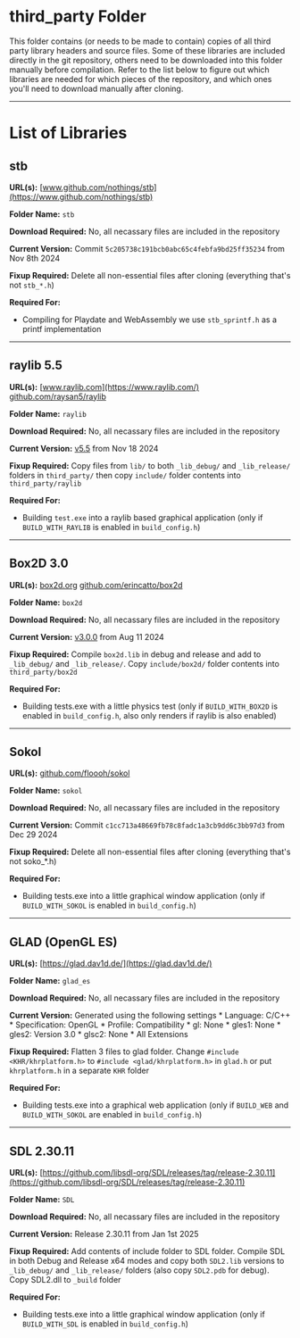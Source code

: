 # third_party Folder
This folder contains (or needs to be made to contain) copies of all third party library headers and source files. Some of these libraries are included directly in the git repository, others need to be downloaded into this folder manually before compilation. Refer to the list below to figure out which libraries are needed for which pieces of the repository, and which ones you'll need to download manually after cloning.

---

# List of Libraries

## stb
**URL(s):** [www.github.com/nothings/stb](https://www.github.com/nothings/stb)

**Folder Name:** `stb`

**Download Required:** No, all necassary files are included in the repository

**Current Version:** Commit `5c205738c191bcb0abc65c4febfa9bd25ff35234` from Nov 8th 2024

**Fixup Required:** Delete all non-essential files after cloning (everything that's not `stb_*.h`)

**Required For:**

* Compiling for Playdate and WebAssembly we use `stb_sprintf.h` as a printf implementation

---

## raylib 5.5
**URL(s):** [www.raylib.com](https://www.raylib.com/) [github.com/raysan5/raylib](https://github.com/raysan5/raylib)

**Folder Name:** `raylib`

**Download Required:** No, all necassary files are included in the repository

**Current Version:** [v5.5](https://github.com/raysan5/raylib/releases/tag/5.5) from Nov 18 2024

**Fixup Required:** Copy files from `lib/` to both `_lib_debug/` and `_lib_release/` folders in `third_party/` then copy `include/` folder contents into `third_party/raylib`

**Required For:**

* Building `test.exe` into a raylib based graphical application (only if `BUILD_WITH_RAYLIB` is enabled in `build_config.h`)

---

## Box2D 3.0
**URL(s):** [box2d.org](https://box2d.org/) [github.com/erincatto/box2d](https://github.com/erincatto/box2d)

**Folder Name:** `box2d`

**Download Required:** No, all necassary files are included in the repository

**Current Version:** [v3.0.0](https://github.com/erincatto/box2d/releases/tag/v3.0.0) from Aug 11 2024

**Fixup Required:** Compile `box2d.lib` in debug and release and add to `_lib_debug/` and `_lib_release/`. Copy `include/box2d/` folder contents into `third_party/box2d`

**Required For:**

* Building tests.exe with a little physics test (only if `BUILD_WITH_BOX2D` is enabled in `build_config.h`, also only renders if raylib is also enabled)

---

## Sokol
**URL(s):** [github.com/floooh/sokol](https://github.com/floooh/sokol)

**Folder Name:** `sokol`

**Download Required:** No, all necassary files are included in the repository

**Current Version:** Commit `c1cc713a48669fb78c8fadc1a3cb9dd6c3bb97d3` from Dec 29 2024

**Fixup Required:** Delete all non-essential files after cloning (everything  that's not soko_*.h)

**Required For:**

* Building tests.exe into a little graphical window application (only if `BUILD_WITH_SOKOL` is enabled in `build_config.h`)

---

## GLAD (OpenGL ES)
**URL(s):** [https://glad.dav1d.de/](https://glad.dav1d.de/)

**Folder Name:** `glad_es`

**Download Required:** No, all necassary files are included in the repository

**Current Version:** Generated using the following settings
	* Language: C/C++
	* Specification: OpenGL
	* Profile: Compatibility
	* gl: None
	* gles1: None
	* gles2: Version 3.0
	* glsc2: None
	* All Extensions

**Fixup Required:** Flatten 3 files to glad folder. Change `#include <KHR/khrplatform.h>` to `#include <glad/khrplatform.h>` in `glad.h` or put `khrplatform.h` in a separate `KHR` folder

**Required For:**

* Building tests.exe into a graphical web application (only if `BUILD_WEB` and `BUILD_WITH_SOKOL` are enabled in `build_config.h`)

---

## SDL 2.30.11
**URL(s):** [https://github.com/libsdl-org/SDL/releases/tag/release-2.30.11](https://github.com/libsdl-org/SDL/releases/tag/release-2.30.11)

**Folder Name:** `SDL`

**Download Required:** No, all necassary files are included in the repository

**Current Version:** Release 2.30.11 from Jan 1st 2025

**Fixup Required:** Add contents of include folder to SDL folder. Compile SDL in both Debug and Release x64 modes and copy both `SDL2.lib` versions to `_lib_debug/` and `_lib_release/` folders (also copy `SDL2.pdb` for debug). Copy SDL2.dll to `_build` folder

**Required For:**

* Building tests.exe into a little graphical window application (only if `BUILD_WITH_SDL` is enabled in `build_config.h`)
